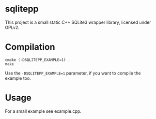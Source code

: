 sqlitepp
========

This project is a small static C++ SQLite3 wrapper library, licensed under
GPLv2.

# Compilation

    cmake (-DSQLITEPP_EXAMPLE=1) .
    make

Use the `-DSQLITEPP_EXAMPLE=1` parameter, if you want to compile the
example too.

# Usage

For a small example see example.cpp.
